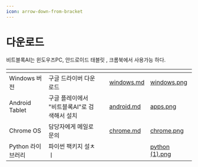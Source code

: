 ```yaml
---
icon: arrow-down-from-bracket
---
```


# 다운로드

비트블록AI는  윈도우즈PC, 안드로이드 태블릿 , 크롬북에서 사용가능 하다.  &#x20;

<table data-view="cards"><thead><tr><th></th><th></th><th></th><th data-hidden data-card-target data-type="content-ref"></th><th data-hidden data-card-cover data-type="files"></th></tr></thead><tbody><tr><td>Windows 버전</td><td>구글  드라이버 다운로드</td><td></td><td><a href="windows.md">windows.md</a></td><td><a href="../../.gitbook/assets/windows.png">windows.png</a></td></tr><tr><td>Android Tablet</td><td>구글 플레이에서 "비트블록AI"로 검색해서 설치</td><td></td><td><a href="android.md">android.md</a></td><td><a href="../../.gitbook/assets/apps.png">apps.png</a></td></tr><tr><td>Chrome OS</td><td>담당자에게 메일로 문의</td><td></td><td><a href="chrome.md">chrome.md</a></td><td><a href="../../.gitbook/assets/chrome.png">chrome.png</a></td></tr><tr><td>Python 라이브러리</td><td>파이썬 팩키지 설ㅊㅣ</td><td></td><td></td><td><a href="../../.gitbook/assets/python (1).png">python (1).png</a></td></tr></tbody></table>

